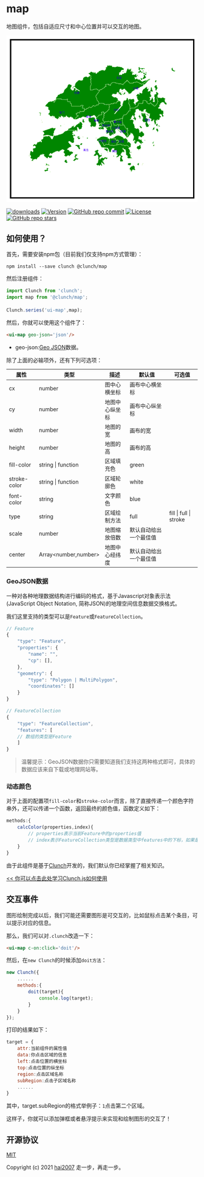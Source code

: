 # map
地图组件，包括自适应尺寸和中心位置并可以交互的地图。

<p align='center'><img src='./view.png'></p>

<p>
  <a href="https://hai2007.gitee.io/npm-downloads?interval=7&packages=@clunch/map"><img src="https://img.shields.io/npm/dm/@clunch/map.svg" alt="downloads"></a>
  <a href="https://www.npmjs.com/package/@clunch/map"><img src="https://img.shields.io/npm/v/@clunch/map.svg" alt="Version"></a>
  <a href="https://github.com/clunch-contrib/map/graphs/commit-activity" target='_blank'><img alt="GitHub repo commit" src="https://img.shields.io/github/last-commit/clunch-contrib/map"></a>
  <a href="https://github.com/clunch-contrib/map/blob/master/LICENSE"><img src="https://img.shields.io/npm/l/@clunch/map.svg" alt="License"></a>
  <a href="https://github.com/clunch-contrib/map" target='_blank'><img alt="GitHub repo stars" src="https://img.shields.io/github/stars/clunch-contrib/map?style=social"></a>
</p>

## 如何使用？

首先，需要安装npm包（目前我们仅支持npm方式管理）：

```
npm install --save clunch @clunch/map
```

然后注册组件：

```js
import Clunch from 'clunch';
import map from '@clunch/map';

Clunch.series('ui-map',map);
```

然后，你就可以使用这个组件了：

```html
<ui-map geo-json='json'/>
```

- geo-json:[Geo JSON](https://geojson.org/)数据。

除了上面的必输项外，还有下列可选项：

|属性|类型|描述|默认值|可选值|
|----|----|----|----|----|
|cx|number|图中心横坐标|画布中心横坐标||
|cy|number|地图中心纵坐标|画布中心纵坐标||
|width|number|地图的宽|画布的宽||
|height|number|地图的高|画布的高||
|fill-color|string \| function|区域填充色|green||
|stroke-color|string \| function|区域轮廓色|white||
|font-color|string|文字颜色|blue||
|type|string|区域绘制方法|full|fill \| full \| stroke|
|scale|number|地图缩放倍数|默认自动给出一个最佳值||
|center|Array<number,number>|地图中心经纬度|默认自动给出一个最佳值||

### GeoJSON数据

一种对各种地理数据结构进行编码的格式，基于Javascript对象表示法(JavaScript Object Notation, 简称JSON)的地理空间信息数据交换格式。

我们这里支持的类型可以是```Feature```或```FeatureCollection```。

```js
// Feature
{
    "type": "Feature",
    "properties": {
        "name": "",
        "cp": [],
    },
    "geometry": {
        "type": "Polygon | MultiPolygon",
        "coordinates": []
    }
}
```

```js
// FeatureCollection
{
    "type": "FeatureCollection",
    "features": [
    // 数组的类型是Feature
    ]
}
```

> 温馨提示：GeoJSON数据你只需要知道我们支持这两种格式即可，具体的数据应该来自下载或地理网站等。

### 动态颜色
对于上面的配置项`fill-color`和`stroke-color`而言，除了直接传递一个颜色字符串外，还可以传递一个函数，返回最终的颜色值，函数定义如下：

```js
methods:{
    calcColor(properties,index){
        // properties表示当前Feature中的properties值
        // index表示FeatureCollection类型是数据类型中features中的下标，如果是Feature类型，值一直为0
    }
}
```

由于此组件是基于[Clunch](https://github.com/hai2007/clunch)开发的，我们默认你已经掌握了相关知识。

[<< 你可以点击此处学习Clunch.js如何使用](https://hai2007.gitee.io/clunch/#/course/introduce?fixed=top)

## 交互事件

图形绘制完成以后，我们可能还需要图形是可交互的，比如鼠标点击某个条目，可以提示对应的信息。

那么，我们可以对```.clunch```改造一下：

```html
<ui-map c-on:click='doit'/>
```

然后，在```new Clunch```的时候添加```doit方法```：

```js
new Clunch({
    ......
    methods:{
        doit(target){
            console.log(target);
        }
    }
});
```

打印的结果如下：

```js
target = {
    attr:当前组件的属性值
    data:你点击区域的信息
    left:点击位置的横坐标
    top:点击位置的纵坐标
    region:点击区域名称
    subRegion:点击子区域名称
    ......
}
```

其中，target.subRegion的格式举例子：```1```点击第二个区域。

这样子，你就可以添加弹框或者悬浮提示来实现和绘制图形的交互了！

开源协议
---------------------------------------
[MIT](https://github.com/clunch-contrib/map/blob/master/LICENSE)

Copyright (c) 2021 [hai2007](https://hai2007.gitee.io/sweethome/) 走一步，再走一步。
